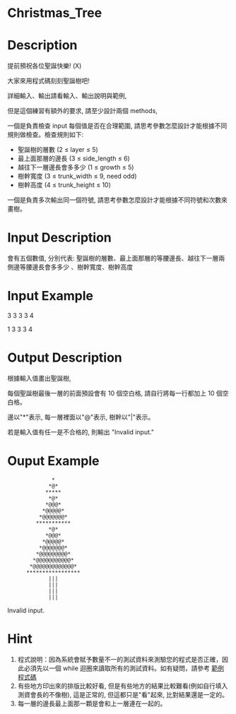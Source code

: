 # Christmas_Tree

# Description

提前預祝各位聖誕快樂! (X)

大家來用程式碼刻刻聖誕樹吧!

詳細輸入、輸出請看輸入、輸出說明與範例, 

但是這個練習有額外的要求, 請至少設計兩個 methods,

一個是負責檢查 input 每個值是否在合理範圍, 請思考參數怎麼設計才能根據不同規則做檢查。檢查規則如下:

- 聖誕樹的層數 (2 ≤ layer ≤ 5)
- 最上面那層的邊長 (3 ≤ side_length ≤ 6)
- 越往下一層邊長會多多少 (1 ≤ growth ≤ 5)
- 樹幹寬度 (3 ≤ trunk_width ≤ 9, need odd)
- 樹幹高度 (4 ≤ trunk_height ≤ 10)

一個是負責多次輸出同一個符號, 請思考參數怎麼設計才能根據不同符號和次數來畫樹。

# Input Description

會有五個數值, 分別代表: 聖誕樹的層數、最上面那層的等腰邊長、越往下一層兩側邊等腰邊長會多多少 、樹幹寬度、樹幹高度

# Input Example

3 3 3 3 4

1 3 3 3 4

# Output Description

根據輸入值畫出聖誕樹,

每個聖誕樹最後一層的前面預設會有 10 個空白格, 請自行將每一行都加上 10 個空白格。

邊以"*"表示, 每一層裡面以"@"表示, 樹幹以"|"表示。

若是輸入值有任一是不合格的, 則輸出 "Invalid input."

# Ouput Example


                  *
                 *@*
                *****
                 *@*
                *@@@*
               *@@@@@*
              *@@@@@@@*
             ***********
                 *@*
                *@@@*
               *@@@@@*
              *@@@@@@@*
             *@@@@@@@@@*
            *@@@@@@@@@@@*
           *@@@@@@@@@@@@@*
          *****************
                 |||
                 |||
                 |||
                 |||
Invalid input.


# Hint

1. 程式說明：因為系統會賦予數量不一的測試資料來測驗您的程式是否正確，因此必須先以一個 while 迴圈來讀取所有的測試資料。如有疑問，請參考 [範例程式碼](http://140.119.163.240/UserGuide.jsp#Samplecode)
2. 有些地方印出來的排版比較好看, 但是有些地方的結果比較難看(例如自行填入測資會長的不像樹), 這是正常的, 但這都只是"看"起來, 比對結果還是一定的。
3. 每一層的邊長最上面那一顆是會和上一層連在一起的。
